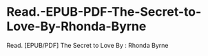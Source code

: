 # Read.-EPUB-PDF-The-Secret-to-Love-By-Rhonda-Byrne
Read. [EPUB/PDF] The Secret to Love By : Rhonda Byrne
